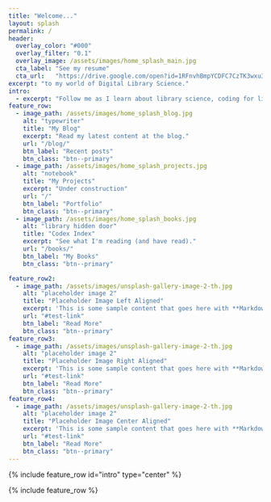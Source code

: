 ```yaml
---
title: "Welcome..."
layout: splash
permalink: /
header:
  overlay_color: "#000"
  overlay_filter: "0.1"
  overlay_image: /assets/images/home_splash_main.jpg
  cta_label: "See my resume"
  cta_url:   "https://drive.google.com/open?id=1RFnvhBmpYCDFC7CzTK3wxu33aKd6K6p-"
excerpt: "to my world of Digital Library Science."
intro:
  - excerpt: "Follow me as I learn about library science, coding for libraries, data & digital asset management, and more. This blog serves as an archive of my experiences as I complete my MSLIS at UIUC. I write about what I'm learning in class, what I'm doing outside of class, books I'm reading, and random musings about the library world. I will also document my projects, so you can see what I've created and how I did it."
feature_row:
  - image_path: /assets/images/home_splash_blog.jpg
    alt: "typewriter"
    title: "My Blog"
    excerpt: "Read my latest content at the blog."
    url: "/blog/"
    btn_label: "Recent posts"
    btn_class: "btn--primary"
  - image_path: /assets/images/home_splash_projects.jpg
    alt: "notebook"
    title: "My Projects"
    excerpt: "Under construction"
    url: "/"
    btn_label: "Portfolio"
    btn_class: "btn--primary"
  - image_path: /assets/images/home_splash_books.jpg
    alt: "library hidden door"
    title: "Codex Index"
    excerpt: "See what I'm reading (and have read)."
    url: "/books/"
    btn_label: "My Books"
    btn_class: "btn--primary"

feature_row2:
  - image_path: /assets/images/unsplash-gallery-image-2-th.jpg
    alt: "placeholder image 2"
    title: "Placeholder Image Left Aligned"
    excerpt: 'This is some sample content that goes here with **Markdown** formatting. Left aligned with `type="left"`'
    url: "#test-link"
    btn_label: "Read More"
    btn_class: "btn--primary"
feature_row3:
  - image_path: /assets/images/unsplash-gallery-image-2-th.jpg
    alt: "placeholder image 2"
    title: "Placeholder Image Right Aligned"
    excerpt: 'This is some sample content that goes here with **Markdown** formatting. Right aligned with `type="right"`'
    url: "#test-link"
    btn_label: "Read More"
    btn_class: "btn--primary"
feature_row4:
  - image_path: /assets/images/unsplash-gallery-image-2-th.jpg
    alt: "placeholder image 2"
    title: "Placeholder Image Center Aligned"
    excerpt: 'This is some sample content that goes here with **Markdown** formatting. Centered with `type="center"`'
    url: "#test-link"
    btn_label: "Read More"
    btn_class: "btn--primary"
---
```


{% include feature_row id="intro" type="center" %}

{% include feature_row %}

<!--
{% include feature_row id="feature_row2" type="left" %}

{% include feature_row id="feature_row3" type="right" %}

{% include feature_row id="feature_row4" type="center" %}-->
